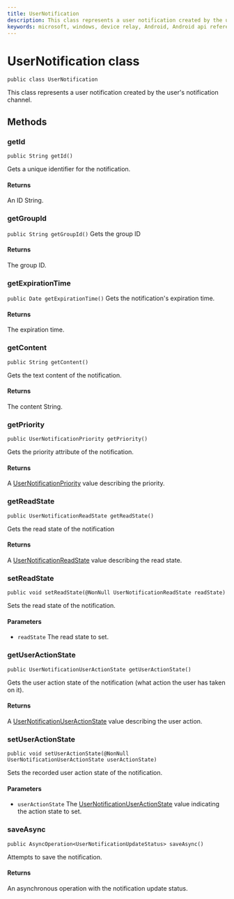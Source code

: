 ```yaml
---
title: UserNotification
description: This class represents a user notification created by the user's notification channel.
keywords: microsoft, windows, device relay, Android, Android api reference 
---
```


# UserNotification class

```
public class UserNotification
```

This class represents a user notification created by the user's notification channel.

## Methods

### getId
`public String getId()`

Gets a unique identifier for the notification.

#### Returns
An ID String.

### getGroupId
`public String getGroupId()`
Gets the group ID

#### Returns
The group ID.

### getExpirationTime
`public Date getExpirationTime()`
Gets the notification's expiration time.

#### Returns
The expiration time.

### getContent
`public String getContent()`

Gets the text content of the notification.

#### Returns
The content String.

### getPriority
`public UserNotificationPriority getPriority()`

Gets the priority attribute of the notification.

#### Returns
A [UserNotificationPriority](UserNotificationPriority.md) value describing the priority.

###  getReadState
`public UserNotificationReadState getReadState()`

Gets the read state of the notification

#### Returns
A [UserNotificationReadState](UserNotificationReadState.md) value describing the read state.

### setReadState
`public void setReadState(@NonNull UserNotificationReadState readState)`

Sets the read state of the notification.

#### Parameters
* `readState` The read state to set.

### getUserActionState
`public UserNotificationUserActionState getUserActionState()`

Gets the user action state of the notification (what action the user has taken on it).

#### Returns
A [UserNotificationUserActionState](UserNotificationUserActionState.md) value describing the user action.

### setUserActionState
`public void setUserActionState(@NonNull UserNotificationUserActionState userActionState)`

Sets the recorded user action state of the notification.

#### Parameters
* `userActionState` The [UserNotificationUserActionState](UserNotificationUserActionState.md) value indicating the action state to set.

### saveAsync
`public AsyncOperation<UserNotificationUpdateStatus> saveAsync()`

Attempts to save the notification.

#### Returns
An asynchronous operation with the notification update status.